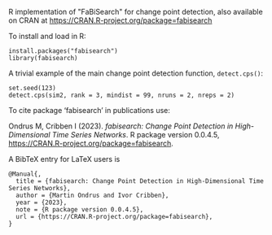R implementation of "FaBiSearch" for change point detection, also available on CRAN at https://CRAN.R-project.org/package=fabisearch

To install and load in R:
```
install.packages("fabisearch")
library(fabisearch)
```

A trivial example of the main change point detection function, `detect.cps()`:

```
set.seed(123)
detect.cps(sim2, rank = 3, mindist = 99, nruns = 2, nreps = 2)
```

To cite package ‘fabisearch’ in publications use:

  Ondrus M, Cribben I (2023). _fabisearch: Change Point Detection in High-Dimensional Time Series Networks_. R package version 0.0.4.5,
  <https://CRAN.R-project.org/package=fabisearch>.

A BibTeX entry for LaTeX users is

```
@Manual{,
  title = {fabisearch: Change Point Detection in High-Dimensional Time Series Networks},
  author = {Martin Ondrus and Ivor Cribben},
  year = {2023},
  note = {R package version 0.0.4.5},
  url = {https://CRAN.R-project.org/package=fabisearch},
}
```
